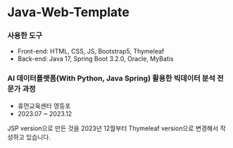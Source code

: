# Java-Web-Template

### 사용한 도구
- Front-end: HTML, CSS, JS, Bootstrap5, Thymeleaf
- Back-end: Java 17, Spring Boot 3.2.0, Oracle, MyBatis

### AI 데이터플랫폼(With Python, Java Spring) 활용한 빅데이터 분석 전문가 과정
- 휴먼교육센터 영등포
- 2023.07 ~ 2023.12

JSP version으로 만든 것을 2023년 12월부터 Thymeleaf version으로 변경해서 작성하고 있습니다.